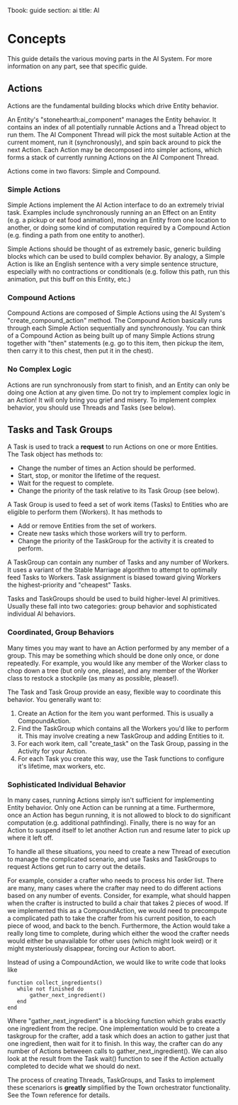 Tbook: guide
section: ai
title: AI

# Concepts

This guide details the various moving parts in the AI System.  For more information on any part, see that specific guide.

## Actions
  
Actions are the fundamental building blocks which drive Entity behavior.  

An Entity's "stonehearth:ai_component" manages the Entity behavior.   It contains an index of all potentially runnable Actions and a Thread object to run them.  The AI Component Thread will pick the most suitable Action at the current moment, run it (synchronously), and spin back around to pick the next Action.  Each Action may be decomposed into simpler actions, which forms a stack of currently running Actions on the AI Component Thread.

Actions come in two flavors: Simple and Compound.

### Simple Actions

Simple Actions implement the AI Action interface to do an extremely trivial task.  Examples include synchronously running an an Effect on an Entity (e.g. a pickup or eat food animation), moving an Entity from one location to another, or doing some kind of computation required by a Compound Action (e.g. finding a path from one entity to another).

Simple Actions should be thought of as extremely basic, generic building blocks which can be used to build complex behavior.  By analogy, a Simple Action is like an English sentence with a very simple sentence structure, especially with no contractions or conditionals (e.g. follow this path, run this animation, put this buff on this Entity, etc.) 

### Compound Actions

Compound Actions are composed of Simple Actions using the AI System's "create\_compound\_action" method.  The Compound Action basically runs through each Simple Action sequentially and synchronously.  You can think of a Compound Action as being built up of many Simple Actions strung together with "then" statements (e.g. go to this item, then pickup the item, then carry it to this chest, then put it in the chest).

### No Complex Logic

Actions are run synchronously from start to finish, and an Entity can only be doing one Action at any given time.  Do not try to implement complex logic in an Action!  It will only bring you grief and misery.   To implement complex behavior, you should use Threads and Tasks (see below).

## Tasks and Task Groups

A Task is used to track a **request** to run Actions on one or more Entities.  The Task object has methods to:

- Change the number of times an Action should be performed.
- Start, stop, or monitor the lifetime of the request.
- Wait for the request to complete.
- Change the priority of the task relative to its Task Group (see below).
 
A Task Group is used to feed a set of work items (Tasks) to Entities who are eligible to perform them (Workers).  It has methods to

- Add or remove Entities from the set of workers.
- Create new tasks which those workers will try to perform.
- Change the priority of the TaskGroup for the activity it is created to perform.

A TaskGroup can contain any number of Tasks and any number of Workers.  It uses a variant of the Stable Marriage algorithm to attempt to optimally feed Tasks to Workers.  Task assignment is biased toward giving Workers the highest-priority and "cheapest" Tasks.

Tasks and TaskGroups should be used to build higher-level AI primitives.  Usually these fall into two categories: group behavior and sophisticated individual AI behaviors.

### Coordinated, Group Behaviors

Many times you may want to have an Action performed by any member of a group.  This may be something which should be done only once, or done repeatedly.  For example, you would like any member of the Worker class to chop down a tree (but only one, please), and any member of the Worker class to restock a stockpile (as many as possible, please!).

The Task and Task Group provide an easy, flexible way to coordinate this behavior.  You generally want to:

1. Create an Action for the item you want performed.  This is usually a CompoundAction.
2. Find the TaskGroup which contains all the Workers you'd like to perform it.  This may involve creating a new TaskGroup and adding Entities to it.
3. For each work item, call "create_task" on the Task Group, passing in the Activity for your Action.
4. For each Task you create this way, use the Task functions to configure it's lifetime, max workers, etc.

### Sophisticated Individual Behavior

In many cases, running Actions simply isn't sufficient for implementing Entity behavior.  Only one Action can be running at a time.  Furthermore, once an Action has begun running, it is not allowed to block to do significant computation (e.g. additional pathfinding).  Finally, there is no way for an Action to suspend itself to let another Action run and resume later to pick up where it left off.

To handle all these situations, you need to create a new Thread of execution to manage the complicated scenario, and use Tasks and TaskGroups to request Actions get run to carry out the details.

For example, consider a crafter who needs to process his order list.  There are many, many cases where the crafter may need to do different actions based on any number of events.  Consider, for example, what should happen when the crafter is instructed to build a chair that takes 2 pieces of wood.  If we implemented this as a CompoundAction, we would need to precompute a complicated path to take the crafter from his current position, to each piece of wood, and back to the bench.  Furthermore, the Action would take a really long time to complete, during which either the wood the crafter needs would either be unavailable for other uses (which might look weird) or it might mysteriously disappear, forcing our Action to abort.

Instead of using a CompoundAction, we would like to write code that looks like


    function collect_ingredients()
       while not finished do
           gather_next_ingredient()
       end
    end

Where "gather\_next\_ingredient" is a blocking function which grabs exactly one ingredient from the recipe.  One implementation would be to create a taskgroup for the crafter, add a task which does an action to gather just that one ingredient, then wait for it to finish.  In this way, the crafter can do any number of Actions betweeen calls to gather\_next\_ingredient().  We can also look at the result from the Task wait() function to see if the Action actually completed to decide what we should do next.

The process of creating Threads, TaskGroups, and Tasks to implement these scenariors is **greatly** simplified by the Town orchestrator functionality.  See the Town reference for details.
  